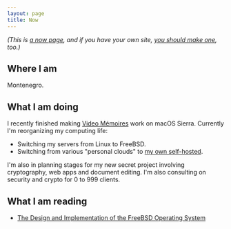 ```yaml
---
layout: page
title: Now
---
```


*(This is [a now page](https://nownownow.com/about), and if you have your own
site, [you should make one](https://nownownow.com/about), too.)*

## Where I am

Montenegro.

## What I am doing

I recently finished making [Video Mémoires](https://www.codingrobots.com/blog/videomemoires-20/) work on macOS Sierra.
Currently I'm reorganizing my computing life:

* Switching my servers from Linux to FreeBSD.
* Switching from various "personal clouds" to [my own self-hosted](https://dchest.org/nextcloud/).

I'm also in planning stages for my new secret project involving cryptography,
web apps and document editing. I'm also consulting on security and crypto for 0
to 999 clients.

## What I am reading

* [The Design and Implementation of the FreeBSD Operating System](https://www.bookdepository.com/The-Design-and-Implementation-of-the-FreeBSD-Operating-System-Marshall-Kirk-McKusick-George-V-Neville-Neil/9780321968975?ref=grid-view)

